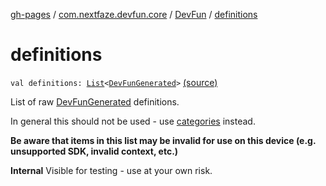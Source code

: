 [gh-pages](../../index.md) / [com.nextfaze.devfun.core](../index.md) / [DevFun](index.md) / [definitions](.)

# definitions

`val definitions: `[`List`](https://kotlinlang.org/api/latest/jvm/stdlib/kotlin.collections/-list/index.html)`<`[`DevFunGenerated`](../../com.nextfaze.devfun.generated/-dev-fun-generated/index.md)`>` [(source)](https://github.com/NextFaze/dev-fun/tree/master/devfun/src/main/java/com/nextfaze/devfun/core/DevFun.kt#L344)

List of raw [DevFunGenerated](../../com.nextfaze.devfun.generated/-dev-fun-generated/index.md) definitions.

In general this should not be used - use [categories](categories.md) instead.

**Be aware that items in this list may be invalid for use on this device (e.g. unsupported SDK, invalid context, etc.)**

**Internal**
Visible for testing - use at your own risk.


